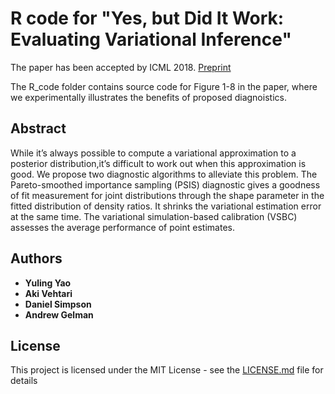 # R code for "Yes, but Did It Work: Evaluating Variational Inference"
The paper  has been  accepted by ICML 2018. 
[Preprint](https://arxiv.org/abs/1802.02538)

The R_code folder contains source code for Figure 1-8 in the paper, where we experimentally illustrates the benefits of proposed diagnoistics. 

## Abstract
While it’s always possible to compute a variational approximation to a posterior distribution,it’s difficult to work out when this approximation is good. We propose two diagnostic algorithms to alleviate this problem. The Pareto-smoothed importance sampling (PSIS) diagnostic gives a goodness of fit measurement for joint distributions through the shape parameter in the fitted distribution of density ratios. It shrinks the variational estimation error at the same time. The variational simulation-based calibration (VSBC) assesses the average performance of point estimates.

## Authors
* **Yuling Yao** 
* **Aki Vehtari**  
* **Daniel Simpson** 
* **Andrew Gelman** 

## License
This project is licensed under the MIT License - see the [LICENSE.md](LICENSE.md) file for details
